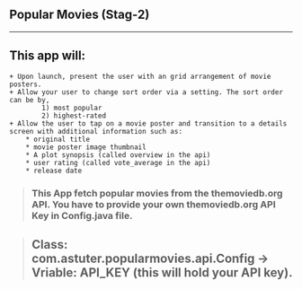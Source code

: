 Popular Movies (Stag-2)
---------------
---------------
This app will:
---------------

    + Upon launch, present the user with an grid arrangement of movie posters.
    + Allow your user to change sort order via a setting. The sort order can be by,
            1) most popular
            2) highest-rated
    + Allow the user to tap on a movie poster and transition to a details screen with additional information such as:
        * original title
        * movie poster image thumbnail
        * A plot synopsis (called overview in the api)
        * user rating (called vote_average in the api)
        * release date
        
        
        
> ### This App fetch popular movies from the themoviedb.org API. You have to provide your own themoviedb.org API Key in Config.java file.

> ## Class: com.astuter.popularmovies.api.Config -> Vriable: API_KEY (this will hold your API key).
